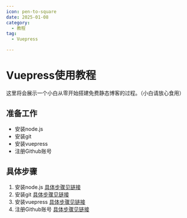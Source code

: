 ```yaml
---
icon: pen-to-square
date: 2025-01-08
category:
  - 教程
tag:
  - Vuepress

---
```


# Vuepress使用教程

这里将会展示一个小白从零开始搭建免费静态博客的过程。（小白请放心食用）

## 准备工作
- 安装node.js
- 安装git
- 安装vuepress
- 注册Github账号

## 具体步骤

1. 安装node.js [具体步骤见链接](www.baidu.com)
2. 安装git [具体步骤见链接](www.baidu.com)
3. 安装vuepress [具体步骤见链接](www.baidu.com)
4. 注册Github账号 [具体步骤见链接](www.baidu.com)

